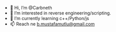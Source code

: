 - 👋 Hi, I’m @Carbneth
- 👀 I’m interested in reverse engineering/scripting.
- 🌱 I’m currently learning c++/Python/js
- 📫 Reach ne b.mustafamutlu@gmail.com

<!---
Carbneth/Carbneth is a ✨ special ✨ repository because its `README.md` (this file) appears on your GitHub profile.
You can click the Preview link to take a look at your changes.
--->
